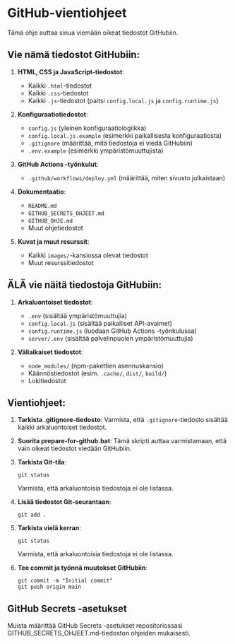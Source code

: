 # GitHub-vientiohjeet

Tämä ohje auttaa sinua viemään oikeat tiedostot GitHubiin.

## Vie nämä tiedostot GitHubiin:

1. **HTML, CSS ja JavaScript-tiedostot**:
   - Kaikki `.html`-tiedostot
   - Kaikki `.css`-tiedostot
   - Kaikki `.js`-tiedostot (paitsi `config.local.js` ja `config.runtime.js`)

2. **Konfiguraatiotiedostot**:
   - `config.js` (yleinen konfiguraatiologiikka)
   - `config.local.js.example` (esimerkki paikallisesta konfiguraatiosta)
   - `.gitignore` (määrittää, mitä tiedostoja ei viedä GitHubiin)
   - `.env.example` (esimerkki ympäristömuuttujista)

3. **GitHub Actions -työnkulut**:
   - `.github/workflows/deploy.yml` (määrittää, miten sivusto julkaistaan)

4. **Dokumentaatio**:
   - `README.md`
   - `GITHUB_SECRETS_OHJEET.md`
   - `GITHUB_OHJE.md`
   - Muut ohjetiedostot

5. **Kuvat ja muut resurssit**:
   - Kaikki `images/`-kansiossa olevat tiedostot
   - Muut resurssitiedostot

## ÄLÄ vie näitä tiedostoja GitHubiin:

1. **Arkaluontoiset tiedostot**:
   - `.env` (sisältää ympäristömuuttujia)
   - `config.local.js` (sisältää paikalliset API-avaimet)
   - `config.runtime.js` (luodaan GitHub Actions -työnkulussa)
   - `server/.env` (sisältää palvelinpuolen ympäristömuuttujia)

2. **Väliaikaiset tiedostot**:
   - `node_modules/` (npm-pakettien asennuskansio)
   - Käännöstiedostot (esim. `.cache/`, `dist/`, `build/`)
   - Lokitiedostot

## Vientiohjeet:

1. **Tarkista .gitignore-tiedosto**:
   Varmista, että `.gitignore`-tiedosto sisältää kaikki arkaluontoiset tiedostot.

2. **Suorita prepare-for-github.bat**:
   Tämä skripti auttaa varmistamaan, että vain oikeat tiedostot viedään GitHubiin.

3. **Tarkista Git-tila**:
   ```
   git status
   ```
   Varmista, että arkaluontoisia tiedostoja ei ole listassa.

4. **Lisää tiedostot Git-seurantaan**:
   ```
   git add .
   ```

5. **Tarkista vielä kerran**:
   ```
   git status
   ```
   Varmista, että arkaluontoisia tiedostoja ei ole listassa.

6. **Tee commit ja työnnä muutokset GitHubiin**:
   ```
   git commit -m "Initial commit"
   git push origin main
   ```

## GitHub Secrets -asetukset

Muista määrittää GitHub Secrets -asetukset repositoriossasi GITHUB_SECRETS_OHJEET.md-tiedoston ohjeiden mukaisesti. 